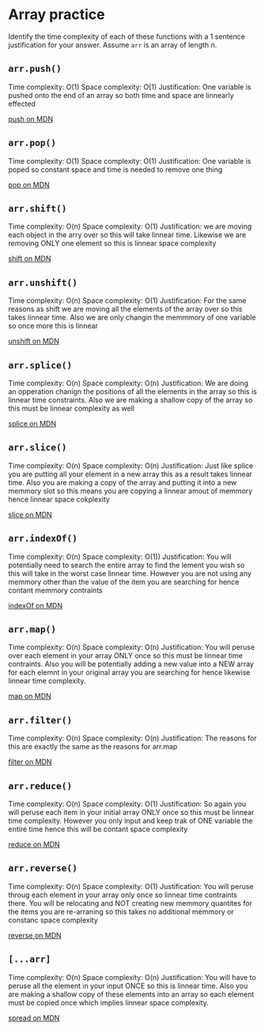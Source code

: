 # Array practice

Identify the time complexity of each of these functions with a 1 sentence
justification for your answer. Assume `arr` is an array of length _n_.

## `arr.push()`

Time complexity: O(1)
Space complexity: O(1)
Justification: One variable is pushed onto the end of an array so both time and space are linnearly effected

[push on MDN][push]


## `arr.pop()`

Time complexity: O(1)
Space complexity: O(1)
Justification: One variable is poped so constant space and time is needed to remove one thing

[pop on MDN][pop]

## `arr.shift()`

Time complexity: O(n)
Space complexity: O(1)
Justification: we are moving each object in the arry over so this will take linnear time. Likewise we are removing ONLY one element so this is linnear space complexity

[shift on MDN][shift]

## `arr.unshift()`

Time complexity: O(n)
Space complexity: O(1)
Justification: For the same reasons as shift we are moving all the elements of the array over so this takes linnear time. Also we are only changin the memmmory of one variable so once more this is linnear

[unshift on MDN][unshift]

## `arr.splice()`

Time complexity: O(n)
Space complexity: O(n)
Justification: We are doing an opperation chanign the positions of all the elements in the array so this is linnear time constraints. Also we are making a shallow copy of the array so this must be linnear complexity as well

[splice on MDN][splice]

## `arr.slice()`

Time complexity: O(n)
Space complexity: O(n)
Justification: Just like splice you are putting all your element in a new array this as a result takes linnear time. Also you are making a copy of the array and putting it into a new memmory slot so this means you are copying a linnear amout of memmory hence linnear space cokplexity

[slice on MDN][slice]

## `arr.indexOf()`

Time complexity: O(n)
Space complexity: O(1))
Justification: You will potentially need to search the entire array to find the lement you wish so this will take in  the worst case linnear time. However you are not using any memmory other than the value of the item you are searching for hence contant memmory contraints

[indexOf on MDN][indexOf]

## `arr.map()`

Time complexity: O(n)
Space complexity: O(n)
Justification: You will peruse over each element in your array ONLY once so this must be linnear time contraints. Also you will be potentially adding a new value into a NEW array for each elemnt in your original array you are searching for hence likewise linnear time complexity.

[map on MDN][map]

## `arr.filter()`

Time complexity: O(n)
Space complexity: O(n)
Justification: The reasons for this are exactly the same as the reasons for arr.map

[filter on MDN][filter]

## `arr.reduce()`

Time complexity: O(n)
Space complexity: O(1)
Justification: So again you will peruse each item in your initial array ONLY once so this must be linnear time complexity. However you only input and keep trak of ONE variable the entire time hence this will be contant space complexity

[reduce on MDN][reduce]

## `arr.reverse()`

Time complexity: O(n)
Space complexity: O(1)
Justification: You will peruse throug each element in your array only once so linnear time contraints there. You will be relocating and NOT creating new memmory quantites for the items you are re-arraning so this takes no additional memmory or constanc space complexity

[reverse on MDN][reverse]

## `[...arr]`

Time complexity: O(n)
Space complexity: O(n)
Justification: You will have to peruse all the element in your input ONCE so this is linnear time. Also you are making a shallow copy of these elements into an array so each element must be copied once which implies linnear space complexity.

[spread on MDN][spread]

[push]:https://developer.mozilla.org/en-US/docs/Web/JavaScript/Reference/Global_Objects/Array/push
[pop]:https://developer.mozilla.org/en-US/docs/Web/JavaScript/Reference/Global_Objects/Array/pop
[shift]:https://developer.mozilla.org/en-US/docs/Web/JavaScript/Reference/Global_Objects/Array/shift
[unshift]:https://developer.mozilla.org/en-US/docs/Web/JavaScript/Reference/Global_Objects/Array/unshift
[splice]:https://developer.mozilla.org/en-US/docs/Web/JavaScript/Reference/Global_Objects/Array/splice
[slice]:https://developer.mozilla.org/en-US/docs/Web/JavaScript/Reference/Global_Objects/Array/slice
[indexOf]:https://developer.mozilla.org/en-US/docs/Web/JavaScript/Reference/Global_Objects/Array/indexOf
[map]:https://developer.mozilla.org/en-US/docs/Web/JavaScript/Reference/Global_Objects/Array/map
[filter]:https://developer.mozilla.org/en-US/docs/Web/JavaScript/Reference/Global_Objects/Array/filter
[reduce]:https://developer.mozilla.org/en-US/docs/Web/JavaScript/Reference/Global_Objects/Array/reduce
[reverse]:https://developer.mozilla.org/en-US/docs/Web/JavaScript/Reference/Global_Objects/Array/reverse
[spread]:https://developer.mozilla.org/en-US/docs/Web/JavaScript/Reference/Operators/Spread_syntax
